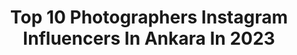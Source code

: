 ---
title: Top 10 Photographers Instagram Influencers In Ankara In 2023
description: >-
  Find top photographers Instagram influencers in Ankara in 2023. Most popular hashtags: #photography #photographer #photooftheday #ankara.
platform: Instagram
hits: 68
text_top: Discover the most popular Instagram accounts on inBeat.
text_bottom: inBeat has 68 Instagram influencers like this in Ankara, Turkey for you to contact.
profiles:
  - username: "sabripesmenofficial"
    fullname: >-
      Sabri Peşmen
    bio: >-
      Traveller 🍃 Van Life 🍃 Photographer Ankara 🇹🇷 Founder of @sabripesmen & @ankawedding 🎁 Kampanyalı Paket Fiyat Bilgisi için 👇🏻
    location: "Turkey"
    followers: 6788
    engagement: 565
    commentsToLikes: 0.039638
    id: ck14hm3shb0bm0i19z6yaefmy
    verified: false
    hashtags: "#kendimenot, #homesweethome, #sirinbaba, #vanlifediaries"
  - username: "emreturkmetin06"
    fullname: >-
      Emre Türkmetin
    bio: >-
      🇹🇷🇧🇬 Bir yer de olan her yerdedir Her yer de olan hiç bir yer de değildir... Photographer Ankara İstanbul Eskişehir Kütahya
    location: "Turkey"
    followers: 1947
    engagement: 2386
    commentsToLikes: 0.036781
    id: ck0w13j6ohdt00i19g3jkxerx
    verified: false
    hashtags: "#fotografhikayesi, #gezelimgorelim, #photographer, #sunsetlover"
  - username: "_berkangoncu"
    fullname: >-
      
    bio: >-
      @_berkangoncu0 Yedek Hesap
    location: "Turkey"
    followers: 13172
    engagement: 811
    commentsToLikes: 0.099226
    id: ck8wfaeihfewu0j788xh71yq4
    verified: false
    hashtags: "#instalike, #likeforfollow, #tiktokindonesia, #liketime"
  - username: "mervvee.demirr"
    fullname: >-
      Merve 🇹🇷
    bio: >-
      @ankaradogumfotografcisimerve •REKLAM VE İŞ BİRLİĞİ İÇİN DM 📥 •Photographer 📸 •ANKARA 🇹🇷 •BEŞİKTAŞ 🦅
    location: "Turkey"
    followers: 11361
    engagement: 670
    commentsToLikes: 0.008690
    id: ck9hctrfqmxtk0j78huqg8f3b
    verified: false
    hashtags: ""
  - username: "saire_hatun"
    fullname: >-
      داملا  😇🎈
    bio: >-
      🧕🏻20 years old 🌿 Reklâm & İş Birliği 📥 Photographyer 📷 👩‍🏫Coğrafya Öğrencisi 🌏 ↪ Şiir Yürekli Bir Hatun 🍁 ❕Paylaşımların Alınmasına İzin Yok❗
    location: "Turkey"
    followers: 22749
    engagement: 271
    commentsToLikes: 0.110335
    id: ck137klc2c0k00i19lsvzol6a
    verified: false
    hashtags: "#beklemek, #photographers, #instalike, #istgoodshot"
  - username: "cizre_sayfasi733"
    fullname: >-
      CizRe Sayfası
    bio: >-
      CiZRe ye Dair Her ŞeY 📷 Fotoğraf Ve Video İçin Dm 👉 MeMu_Zin Kentli Tek AmacıMıZ Güzel MemleketiMizi Güzel İnsanlara Tanıtmak..!!
    location: "Turkey"
    followers: 15125
    engagement: 499
    commentsToLikes: 0.019821
    id: ck9wp6g4r80j80j78uu6rj4bh
    verified: false
    hashtags: "#mardin, #hakkari, #manzara, #batman"
  - username: "hhyucel"
    fullname: >-
      Hacı Hakkı
    bio: >-
      Gez Gör Anı Yaşa ve Fotoğrafla...😀🇹🇷🧿🙋‍♂️ "Ankaralı % AnGaralı" 🌲 Doğa Aşığı 🏕 Kampçı 📷 Fotoğrafçı 🇹🇷@gezenbay06
    location: "Turkey"
    followers: 4525
    engagement: 875
    commentsToLikes: 0.043613
    id: ck0tw1xnsdo2z0i19vri815t4
    verified: false
    hashtags: "#aniyakala, #ankara, #nikon, #anadolugram"
  - username: "gezgin_kareler"
    fullname: >-
      Tayfun
    bio: >-
      🧭Görsel Hikaye Anlatıcısı @tayfundeemir
    location: "Turkey"
    followers: 4664
    engagement: 1535
    commentsToLikes: 0.066574
    id: ck15s45vqb4rt0i194pnbcc11
    verified: false
    hashtags: "#photo, #nature, #love, #photography"
  - username: "yyyaseminsahinnn"
    fullname: >-
      Y A S E M İ N  Ş A H İ N
    bio: >-
      ⛔️Nev’i şahsına münhasır❗️ 📌Ankara 🏡 📌💭 📌E♥️
    location: "Turkey"
    followers: 8104
    engagement: 1022
    commentsToLikes: 0.052243
    id: ck15pgiycxrii0i19d1zcon1s
    verified: false
    hashtags: "#photography, #photooftheday, #bugununkaresi, #likeforfollow"
  - username: "ankaraandmore_"
    fullname: >-
      @ankaraandmore
    bio: >-
      Gezdim 👣 Gördüm 👀 Çektim 📸
    location: "Turkey"
    followers: 6538
    engagement: 243
    commentsToLikes: 0.007737
    id: ck0vyeudp3moa0i19ylvtjlzo
    verified: false
    hashtags: "#model, #sun, #fotog, #photooftheweek"
---